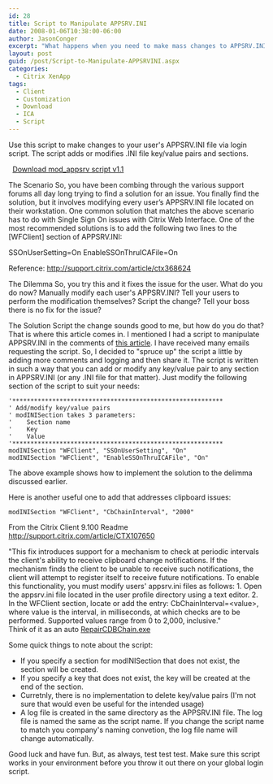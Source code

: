 ```yaml
---
id: 28
title: Script to Manipulate APPSRV.INI
date: 2008-01-06T10:38:00-06:00
author: JasonConger
excerpt: "What happens when you need to make mass changes to APPSRV.INI?  Use this script to make changes to your user's APPSRV.INI file via login script.  The script adds or modifies .INI file key/value pairs and sections."
layout: post
guid: /post/Script-to-Manipulate-APPSRVINI.aspx
categories:
  - Citrix XenApp
tags:
  - Client
  - Customization
  - Download
  - ICA
  - Script
---
```

Use this script to make changes to your user's APPSRV.INI file via login script. The script adds or modifies .INI file key/value pairs and sections.

 <img src="http://www.jasonconger.com/images/zip_small.gif" alt="" align="absBottom" /> <a href="http://www.jasonconger.com/downloads/mod_appsrv/v1.1/mod_appsrv.zip">Download mod_appsrv script v1.1</a>

<span class="postHeading">The Scenario</span>
So, you have been combing through the various support forums all day long trying to find a solution for an issue. You finally find the solution, but it involves modifying every user’s APPSRV.INI file located on their workstation. One common solution that matches the above scenario has to do with Single Sign On issues with Citrix Web Interface. One of the most recommended solutions is to add the following two lines to the [WFClient] section of APPSRV.INI:

SSOnUserSetting=On
EnableSSOnThruICAFile=On

Reference: <a href="http://support.citrix.com/article/ctx368624" target="_blank">http://support.citrix.com/article/ctx368624</a>

<span class="postHeading">The Dilemma</span>
So, you try this and it fixes the issue for the user. What do you do now? Manually modify each user's APPSRV.INI? Tell your users to perform the modification themselves? Script the change? Tell your boss there is no fix for the issue?

<span class="postHeading">The Solution</span>
Script the change sounds good to me, but how do you do that? That is where this article comes in. I mentioned I had a script to manipulate APPSRV.INI in the comments of <a href="http://www.jasonconger.com/Deploying-a-Pre-Configured-Citrix-Client-using-Active-Directory.aspx">this article</a>. I have received many emails requesting the script. So, I decided to "spruce up" the script a little by adding more comments and logging and then share it. The script is written in such a way that you can add or modify any key/value pair to any section in APPSRV.INI (or any .INI file for that matter). Just modify the following section of the script to suit your needs:

~~~
'**********************************************************
' Add/modify key/value pairs
' modINISection takes 3 parameters:
'    Section name
'    Key
'    Value
'**********************************************************
modINISection "WFClient", "SSOnUserSetting", "On"
modINISection "WFClient", "EnableSSOnThruICAFile", "On"
~~~

The above example shows how to implement the solution to the delimma discussed earlier.

Here is another useful one to add that addresses clipboard issues:

~~~
modINISection "WFClient", "CbChainInterval", "2000"
~~~

From the Citrix Client 9.100 Readme <a href="http://support.citrix.com/article/CTX107650" target="_blank">http://support.citrix.com/article/CTX107650</a>
<div class="quote">"This fix introduces support for a mechanism to check at periodic intervals the client's ability to receive clipboard change notifications. If the mechanism finds the client to be unable to receive such notifications, the client will attempt to register itself to receive future notifications. To enable this functionality, you must modify users' appsrv.ini files as follows: 1. Open the appsrv.ini file located in the user profile directory using a text editor. 2. In the WFClient section, locate or add the entry: CbChainInterval=&lt;value&gt;, where value is the interval, in milliseconds, at which checks are to be performed. Supported values range from 0 to 2,000, inclusive."</div>
Think of it as an auto <a href="http://support.citrix.com/article/CTX106226" target="_blank">RepairCDBChain.exe</a>

Some quick things to note about the script:
<ul>
	<li>If you specify a section for modINISection that does not exist, the section will be created.</li>
	<li>If you specify a key that does not exist, the key will be created at the end of the section.</li>
	<li>Curretnly, there is no implementation to delete key/value pairs (I'm not sure that would even be useful for the intended usage)</li>
	<li>A log file is created in the same directory as the APPSRV.INI file. The log file is named the same as the script name. If you change the script name to match you company's naming convetion, the log file name will change automatically.</li>
</ul>
Good luck and have fun. But, as always, test test test. Make sure this script works in your environment before you throw it out there on your global login script.